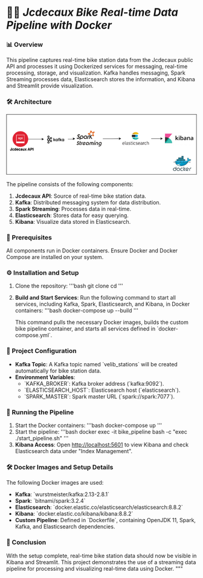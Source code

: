 
# 🚴‍♂️ _Jcdecaux Bike Real-time Data Pipeline with Docker_

### 📊 Overview
This pipeline captures real-time bike station data from the Jcdecaux public API and processes it using Dockerized services for messaging, real-time processing, storage, and visualization. Kafka handles messaging, Spark Streaming processes data, Elasticsearch stores the information, and Kibana and Streamlit provide visualization.

### 🛠 Architecture
![Jcdecaux Bike Real-time Data Pipeline](files/architecture.png)

The pipeline consists of the following components:
1. **Jcdecaux API**: Source of real-time bike station data.
2. **Kafka**: Distributed messaging system for data distribution.
3. **Spark Streaming**: Processes data in real-time.
4. **Elasticsearch**: Stores data for easy querying.
5. **Kibana**: Visualize data stored in Elasticsearch.

### 🧰 Prerequisites
All components run in Docker containers. Ensure Docker and Docker Compose are installed on your system.

### ⚙️ Installation and Setup

1. Clone the repository:
   '''bash
   git clone <repository-url>
   cd <repository-name>
   '''

2. **Build and Start Services**:
   Run the following command to start all services, including Kafka, Spark, Elasticsearch, and Kibana, in Docker containers:
   '''bash
   docker-compose up --build
   '''

   This command pulls the necessary Docker images, builds the custom bike pipeline container, and starts all services defined in \`docker-compose.yml\`.

### 🔧 Project Configuration

* **Kafka Topic**: A Kafka topic named \`velib_stations\` will be created automatically for bike station data.
* **Environment Variables**:
  - \`KAFKA_BROKER\`: Kafka broker address (\`kafka:9092\`).
  - \`ELASTICSEARCH_HOST\`: Elasticsearch host (\`elasticsearch\`).
  - \`SPARK_MASTER\`: Spark master URL (\`spark://spark:7077\`).

### 🚀 Running the Pipeline

1. Start the Docker containers:
   '''bash
   docker-compose up
   '''
2. Start the pipeline:
   '''bash
   docker exec -it bike_pipeline bash -c "exec ./start_pipeline.sh"
   '''
3. **Kibana Access**: Open [http://localhost:5601](http://localhost:5601) to view Kibana and check Elasticsearch data under "Index Management".


### 🛠 Docker Images and Setup Details

The following Docker images are used:

- **Kafka**: \`wurstmeister/kafka:2.13-2.8.1\`
- **Spark**: \`bitnami/spark:3.2.4\`
- **Elasticsearch**: \`docker.elastic.co/elasticsearch/elasticsearch:8.8.2\`
- **Kibana**: \`docker.elastic.co/kibana/kibana:8.8.2\`
- **Custom Pipeline**: Defined in \`Dockerfile\`, containing OpenJDK 11, Spark, Kafka, and Elasticsearch dependencies.

### 📌 Conclusion
With the setup complete, real-time bike station data should now be visible in Kibana and Streamlit. This project demonstrates the use of a streaming data pipeline for processing and visualizing real-time data using Docker.
"""


